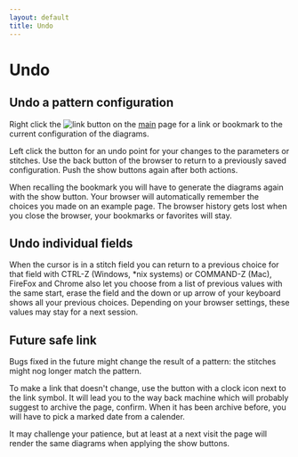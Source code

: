 ```yaml
---
layout: default
title: Undo
---
```


Undo
====

Undo a pattern configuration
----------------------------

Right click the ![link](../images/link.png)
button on the [main] page for a link or bookmark
to the current configuration of the diagrams.

Left click the button for an undo point for your changes to the parameters or stitches.
Use the back button of the browser to return to a previously saved configuration.
Push the show buttons again after both actions.

[main]: /GroundForge/

When recalling the bookmark you will have to generate the diagrams again with the show button.
Your browser will automatically remember the choices you made on an example page.
The browser history gets lost when you close the browser, your bookmarks or favorites will stay.

Undo individual fields
----------------------

When the cursor is in a stitch field you can return to a previous choice
for that field with CTRL-Z (Windows, *nix systems) or COMMAND-Z (Mac),
FireFox and Chrome also let you choose from a list of previous values with the same start,
erase the field and the down or up arrow of your keyboard shows all your previous choices.
Depending on your browser settings, these values may stay for a next session.


Future safe link
----------------

Bugs fixed in the future might change the result of a pattern:
the stitches might nog longer match the pattern.

To make a link that doesn't change, use the button with a clock icon next to the link symbol.
It will lead you to the way back machine which will probably suggest to archive the page, confirm.
When it has been archive before, you will have to pick a marked date from a calender.

It may challenge your patience, but at least at a next visit
the page will render the same diagrams when applying the show buttons.